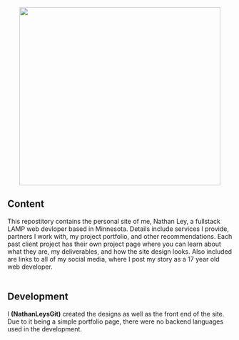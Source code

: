 <p align="center">
  <img src="https://raw.githubusercontent.com/nathanleysgit/nathan-ley/master/assets/github-title.jpg" height="400" width="450"/>
</p>

## Content
This repostitory contains the personal site of me, Nathan Ley, a fullstack LAMP web devloper based in Minnesota. Details include services I provide, partners I work with, my project portfolio, and other recommendations. Each past client project has their own project page where you can learn about what they are, my deliverables, and how the site design looks. Also included are links to all of my social media, where I post my story as a 17 year old web developer.<br><br>

## Development
I <b>(NathanLeysGit)</b> created the designs as well as the front end of the site. Due to it being a simple portfolio page, there were no backend languages used in the development.
